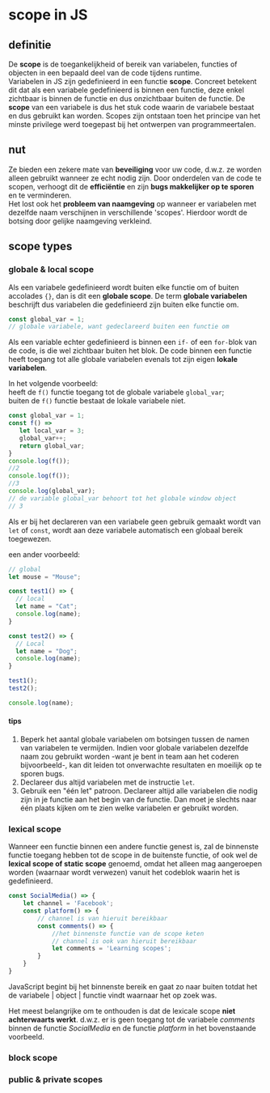 # scope in JS

## definitie

De **scope** is de toegankelijkheid of bereik van variabelen, functies of objecten in een bepaald deel van de code tijdens runtime.   
Variabelen in JS zijn gedefinieerd in een functie **scope**. Concreet betekent dit dat als een variabele gedefinieerd is binnen een functie, deze enkel zichtbaar is binnen de functie en dus onzichtbaar buiten de functie. De **scope** van een variabele is dus het stuk code waarin de variabele bestaat en dus gebruikt kan worden. Scopes zijn ontstaan ​​toen het principe van het minste privilege werd toegepast bij het ontwerpen van programmeertalen.

## nut

Ze bieden een zekere mate van **beveiliging** voor uw code, d.w.z. ze worden alleen gebruikt wanneer ze echt nodig zijn. Door onderdelen van de code te scopen, verhoogt dit de **efficiëntie** en zijn **bugs makkelijker op te sporen** en te verminderen.   
Het lost ook het **probleem van naamgeving** op wanneer er variabelen met dezelfde naam verschijnen in verschillende 'scopes'. Hierdoor wordt de botsing door gelijke naamgeving verkleind.

## scope types

### globale & local scope

Als een variabele gedefinieerd wordt buiten elke functie om of buiten accolades `{}`, dan is dit een **globale scope**. De term **globale variabelen** beschrijft dus variabelen die gedefinieerd zijn buiten elke functie om.

```javascript
const global_var = 1;
// globale variabele, want gedeclareerd buiten een functie om
```

Als een variable echter gedefinieerd is binnen een `if-` of een `for-`blok van de code, is die wel zichtbaar buiten het blok. De code binnen een functie heeft toegang tot alle globale variabelen evenals tot zijn eigen **lokale variabelen**.

In het volgende voorbeeld:  
heeft de `f()` functie toegang tot de globale variabele `global_var`;  
buiten de `f()` functie bestaat de lokale variabele niet.

```javascript
const global_var = 1;
const f() =>
   let local_var = 3;
   global_var++;
   return global_var;
}
console.log(f()); 
//2
console.log(f());
//3
console.log(global_var);
// de variable global_var behoort tot het globale window object
// 3
```

Als er bij het declareren van een variabele geen gebruik gemaakt wordt van `let` of `const`, wordt aan deze variabele automatisch een globaal bereik toegewezen.

een ander voorbeeld:

```javascript
// global
let mouse = "Mouse";

const test1() => {
  // local
  let name = "Cat";
  console.log(name);
}

const test2() => {
  // Local
  let name = "Dog";
  console.log(name);
}

test1();
test2();

console.log(name);
```

#### tips

1. Beperk het aantal globale variabelen om botsingen tussen de namen van variabelen te vermijden. Indien voor globale variabelen dezelfde naam zou gebruikt worden -want je bent in team aan het coderen bijvoorbeeld-, kan dit leiden tot onverwachte resultaten en moeilijk op te sporen bugs.
2. Declareer dus altijd variabelen met de instructie `let`.
3. Gebruik een "één let" patroon. Declareer altijd alle variabelen die nodig zijn in je functie aan het begin van de functie. Dan moet je slechts naar één plaats kijken om te zien welke variabelen er gebruikt worden.

### lexical scope

Wanneer een functie binnen een andere functie genest is, zal de binnenste functie toegang hebben tot de scope in de buitenste functie, of ook wel de **lexical scope of static scope** genoemd, omdat het alleen mag aangeroepen worden \(waarnaar wordt verwezen\) vanuit het codeblok waarin het is gedefinieerd.

```javascript
const SocialMedia() => {
    let channel = 'Facebook';
    const platform() => {
        // channel is van hieruit bereikbaar
        const comments() => {
            //het binnenste functie van de scope keten
            // channel is ook van hieruit bereikbaar
            let comments = 'Learning scopes';
        }
    }
}
```

JavaScript begint bij het binnenste bereik en gaat zo naar buiten totdat het de variabele \| object \| functie vindt waarnaar het op zoek was. 

Het meest belangrijke om te onthouden is dat de lexicale scope **niet achterwaarts werkt**. d.w.z. er is geen toegang tot de variabele _comments_ binnen de functie _SocialMedia_  en de functie _platform_ in het bovenstaande voorbeeld.

### block scope





### public & private scopes





